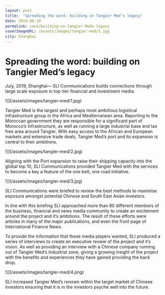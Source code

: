 ```yaml
---
layout: post
title:  "Spreading the word: building on Tangier Med’s legacy"
date: 2019-08-10
permalink: case/building-on-Tangier-Meds-legacy
coverImageURL: /assets/images/tangier-med/1.jpg
city: Shanghai
---
```

<h1>Spreading the word: building on Tangier Med’s legacy</h1>
<p>
July, 2019, Shanghai— SLI Communications builds connections through large scale exposure in top-tier financial and investment media.
</p>
![](/assets/images/tangier-med/1.jpg)
<p>
Tangier Med is the largest and perhaps most ambitious logistical infrastructure group in the Africa and Mediterranean area. Reporting to the Moroccan government they are responsible for a significant part of Morocco’s infrastructure, as well as running a large industrial base and tax free area around Tangier. With easy access to the African and European markets and extensive trade deals, Tangier Med’s port and its expansion is central to their ambitions.
</p>
![](/assets/images/tangier-med/2.jpg)
<p>
Aligning with the Port expansion to raise their shipping capacity into the global top 10, SLI Communications provided Tangier Med with the services to become a key a feature of the one belt, one road initiative.
</p>
![](/assets/images/tangier-med/3.jpg)
<p>
SLI Communications were briefed to review the best methods to maximise exposure amongst potential Chinese and South East Asian investors.
</p>
<p>
In line with this briefing SLI approached more than 80 different members of the business, financial and news media community to create an excitement around the project and it’s ambitions. The result of these efforts were articles in many of the major publications, and even the front page of International Finance News.
</p>
<p>
To provide the information that these media players wanted, SLI produced a series of interviews to create an executive review of the project and it’s vision. As well as providing an interview with a Chinese company running out of Tangier Med’s industrial zone, giving a growing insight of the project with the benefits and experiences they have gained providing the back drop.
</p>
![](/assets/images/tangier-med/4.png)
<p>
SLI increased Tangier Med’s renown within the target market of Chinese investors ensuring that it is in the investors psyche well into the future.
</p>
